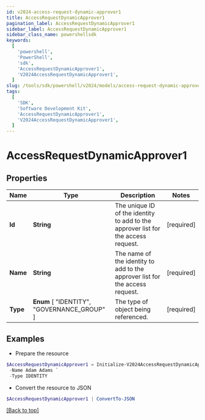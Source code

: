 ```yaml
---
id: v2024-access-request-dynamic-approver1
title: AccessRequestDynamicApprover1
pagination_label: AccessRequestDynamicApprover1
sidebar_label: AccessRequestDynamicApprover1
sidebar_class_name: powershellsdk
keywords:
  [
    'powershell',
    'PowerShell',
    'sdk',
    'AccessRequestDynamicApprover1',
    'V2024AccessRequestDynamicApprover1',
  ]
slug: /tools/sdk/powershell/v2024/models/access-request-dynamic-approver1
tags:
  [
    'SDK',
    'Software Development Kit',
    'AccessRequestDynamicApprover1',
    'V2024AccessRequestDynamicApprover1',
  ]
---
```


# AccessRequestDynamicApprover1

## Properties

| Name | Type | Description | Notes |
| --- | --- | --- | --- |
| **Id** | **String** | The unique ID of the identity to add to the approver list for the access request. | [required] |
| **Name** | **String** | The name of the identity to add to the approver list for the access request. | [required] |
| **Type** | **Enum** [ "IDENTITY", "GOVERNANCE_GROUP" ] | The type of object being referenced. | [required] |

## Examples

- Prepare the resource

```powershell
$AccessRequestDynamicApprover1 = Initialize-V2024AccessRequestDynamicApprover1  -Id 2c91808b6ef1d43e016efba0ce470906 `
 -Name Adam Adams `
 -Type IDENTITY
```

- Convert the resource to JSON

```powershell
$AccessRequestDynamicApprover1 | ConvertTo-JSON
```

[[Back to top]](#)
